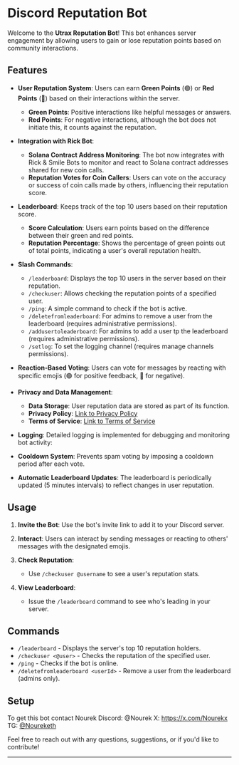 # Discord Reputation Bot

Welcome to the **Utrax Reputation Bot**! This bot enhances server engagement by allowing users to gain or lose reputation points based on community interactions.

## Features

- **User Reputation System**: Users can earn **Green Points** (🟢) or **Red Points** (🔴) based on their interactions within the server.
  - **Green Points**: Positive interactions like helpful messages or answers.
  - **Red Points**: For negative interactions, although the bot does not initiate this, it counts against the reputation.

- **Integration with Rick Bot**:
  - **Solana Contract Address Monitoring**: The bot now integrates with Rick & Smile Bots to monitor and react to Solana contract addresses shared for new coin calls.
  - **Reputation Votes for Coin Callers**: Users can vote on the accuracy or success of coin calls made by others, influencing their reputation score.

- **Leaderboard**: Keeps track of the top 10 users based on their reputation score. 
  - **Score Calculation**: Users earn points based on the difference between their green and red points.
  - **Reputation Percentage**: Shows the percentage of green points out of total points, indicating a user's overall reputation health.

- **Slash Commands**:
  - `/leaderboard`: Displays the top 10 users in the server based on their reputation.
  - `/checkuser`: Allows checking the reputation points of a specified user.
  - `/ping`: A simple command to check if the bot is active.
  - `/deletefromleaderboard`: For admins to remove a user from the leaderboard (requires administrative permissions).
  - `/addusertoleaderboard`: For admins to add a user tp the leaderboard (requires administrative permissions).
  - `/setlog`: To set the logging channel (requires manage channels permissions).


- **Reaction-Based Voting**: Users can vote for messages by reacting with specific emojis (🟢 for positive feedback, 🔴 for negative).

- **Privacy and Data Management**:
  - **Data Storage**: User reputation data are stored as part of its function.
  - **Privacy Policy**: [Link to Privacy Policy](https://github.com/UtraxHQ/UtraxRepBot/blob/main/PRIVACY_POLICY.md)
  - **Terms of Service**: [Link to Terms of Service](https://github.com/UtraxHQ/UtraxRepBot/blob/main/TERMS_OF_SERVICE.md)
  
- **Logging**: Detailed logging is implemented for debugging and monitoring bot activity:
 
- **Cooldown System**: Prevents spam voting by imposing a cooldown period after each vote.

- **Automatic Leaderboard Updates**: The leaderboard is periodically updated (5 minutes intervals) to reflect changes in user reputation.

## Usage

1. **Invite the Bot**: Use the bot's invite link to add it to your Discord server.

2. **Interact**: Users can interact by sending messages or reacting to others' messages with the designated emojis.

3. **Check Reputation**:
   - Use `/checkuser @username` to see a user's reputation stats.

4. **View Leaderboard**:
   - Issue the `/leaderboard` command to see who's leading in your server.

## Commands

- `/leaderboard` - Displays the server's top 10 reputation holders.
- `/checkuser <@user>` - Checks the reputation of the specified user.
- `/ping` - Checks if the bot is online.
- `/deletefromleaderboard <userId>` - Remove a user from the leaderboard (admins only).

## Setup

To get this bot contact Nourek
Discord: @Nourek
X: https://x.com/Nourekx 
TG: [@Noureketh](https://t.me/noureketh)


Feel free to reach out with any questions, suggestions, or if you'd like to contribute!

---
